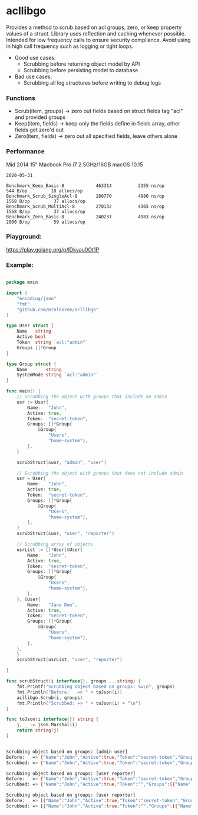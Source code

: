 # acllibgo

Provides a method to scrub based on acl groups, zero, or keep property values of a struct. Library uses reflection and caching whenever possible. Intended for low frequency calls to ensure security compliance. Avoid using in high call frequency such as logging or tight loops.
- Good use cases: 
    - Scrubbing before returning object model by API
    - Scrubbing before persisting model to database
- Bad use cases: 
    - Scrubbing all log structures before writing to debug logs

### Functions

- Scrub(item, groups) -> zero out fields based on struct fields tag "acl" and provided groups
- Keep(item, fields) -> keep only the fields define in fields array, other fields get zero'd out
- Zero(item, fields) -> zero out all specified fields, leave others alone

### Performance

Mid 2014 15" Macbook Pro i7 2.5GHz/16GB macOS 10.15
``` 
2020-05-31

Benchmark_Keep_Basic-8       	  463314	      2355 ns/op	     544 B/op	      18 allocs/op
Benchmark_Scrub_SingleAcl-8   	  288770	      4086 ns/op	    1568 B/op	      37 allocs/op
Benchmark_Scrub_MultiAcl-8    	  270132	      4365 ns/op	    1568 B/op	      37 allocs/op
Benchmark_Zero_Basic-8        	  240237	      4983 ns/op	    2000 B/op	      59 allocs/op
```

### Playground:

https://play.golang.org/p/lDkvau0Ot1P

### Example:
```go

package main

import (
	"encoding/json"
	"fmt"
	"github.com/mralexzee/acllibgo"
)

type User struct {
	Name   string
	Active bool
	Token  string `acl:"admin"`
	Groups []*Group
}

type Group struct {
	Name       string
	SystemMode string `acl:"admin"`
}

func main() {
	// Scrubbing the object with groups that include an admin
	usr := User{
		Name:   "John",
		Active: true,
		Token:  "secret-token",
		Groups: []*Group{
			&Group{
				"Users",
				"home-system"},
		},
	}

	scrubStruct(&usr, "admin", "user")

	// Scrubbing the object with groups that does not include admin
	usr = User{
		Name:   "John",
		Active: true,
		Token:  "secret-token",
		Groups: []*Group{
			&Group{
				"Users",
				"home-system"},
		},
	}
	scrubStruct(&usr, "user", "reporter")

	// Scrubbing array of objects
	usrList := []*User{&User{
		Name:   "John",
		Active: true,
		Token:  "secret-token",
		Groups: []*Group{
			&Group{
				"Users",
				"home-system"},
		},
	}, &User{
		Name:   "Jane Doe",
		Active: true,
		Token:  "secret-token",
		Groups: []*Group{
			&Group{
				"Users",
				"home-system"},
		},
	},
	}
	scrubStruct(usrList, "user", "reporter")

}

func scrubStruct(i interface{}, groups ...string) {
	fmt.Printf("Scrubbing object based on groups: %v\n", groups)
	fmt.Println("Before:   => " + toJson(i))
	acllibgo.Scrub(i, groups)
	fmt.Println("Scrubbed: => " + toJson(i) + "\n")
}

func toJson(i interface{}) string {
	j, _ := json.Marshal(i)
	return string(j)
}

```

```bash

Scrubbing object based on groups: [admin user]
Before:   => {"Name":"John","Active":true,"Token":"secret-token","Groups":[{"Name":"Users","SystemMode":"home-system"}]}
Scrubbed: => {"Name":"John","Active":true,"Token":"secret-token","Groups":[{"Name":"Users","SystemMode":"home-system"}]}

Scrubbing object based on groups: [user reporter]
Before:   => {"Name":"John","Active":true,"Token":"secret-token","Groups":[{"Name":"Users","SystemMode":"home-system"}]}
Scrubbed: => {"Name":"John","Active":true,"Token":"","Groups":[{"Name":"Users","SystemMode":""}]}

Scrubbing object based on groups: [user reporter]
Before:   => [{"Name":"John","Active":true,"Token":"secret-token","Groups":[{"Name":"Users","SystemMode":"home-system"}]},{"Name":"Jane Doe","Active":true,"Token":"secret-token","Groups":[{"Name":"Users","SystemMode":"home-system"}]}]
Scrubbed: => [{"Name":"John","Active":true,"Token":"","Groups":[{"Name":"Users","SystemMode":""}]},{"Name":"Jane Doe","Active":true,"Token":"","Groups":[{"Name":"Users","SystemMode":""}]}]

```